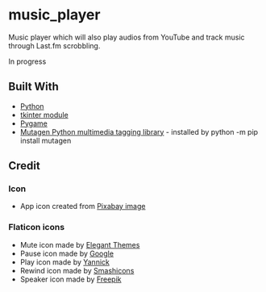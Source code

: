 # music_player

Music player which will also play audios from YouTube and track music through Last.fm scrobbling.

In progress

## Built With

* [Python](https://www.python.org)
* [tkinter module](https://docs.python.org/2/library/tkinter.html#module-Tkinter)
* [Pygame](https://www.pygame.org/)
* [Mutagen Python multimedia tagging library](https://mutagen.readthedocs.io/) - installed by python -m pip install mutagen

## Credit

### Icon
* App icon created from [Pixabay image](https://pixabay.com/photos/background-retro-disk-vinyl-old-2882485/)

### Flaticon icons
* Mute icon made by [Elegant Themes](https://www.flaticon.com/authors/elegant-themes)
* Pause icon made by [Google](https://www.flaticon.com/authors/google)
* Play icon made by [Yannick](https://www.flaticon.com/authors/yannick)
* Rewind icon made by [Smashicons](https://www.flaticon.com/authors/smashicons)
* Speaker icon made by [Freepik](https://www.freepik.com/)



